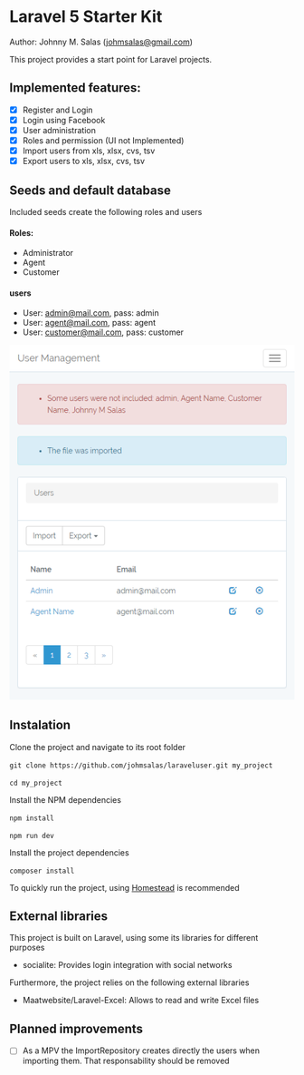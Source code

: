# Laravel 5 Starter Kit

Author: Johnny M. Salas (johmsalas@gmail.com)

This project provides a start point for Laravel projects.

## Implemented features:

- [x] Register and Login
- [x] Login using Facebook
- [x] User administration
- [x] Roles and permission (UI not Implemented)
- [x] Import users from xls, xlsx, cvs, tsv
- [x] Export users to xls, xlsx, cvs, tsv

## Seeds and default database

Included seeds create the following roles and users

#### Roles:
- Administrator
- Agent
- Customer

#### users
- User: admin@mail.com, pass: admin
- User: agent@mail.com, pass: agent
- User: customer@mail.com, pass: customer

![alt text](./screenshot.png "Screenshot")

## Instalation

Clone the project and navigate to its root folder

`git clone https://github.com/johmsalas/laraveluser.git my_project`

`cd my_project`

Install the NPM dependencies

`npm install`

`npm run dev`

Install the project dependencies

`composer install`

To quickly run the project, using [Homestead](https://laravel.com/docs/5.4/homestead) is recommended

## External libraries

This project is built on Laravel, using some its libraries for different purposes
- socialite: Provides login integration with social networks

Furthermore, the project relies on the following external libraries
- Maatwebsite/Laravel-Excel: Allows to read and write Excel files

## Planned improvements
- [ ] As a MPV the ImportRepository creates directly the users when importing them. That responsability should be removed
